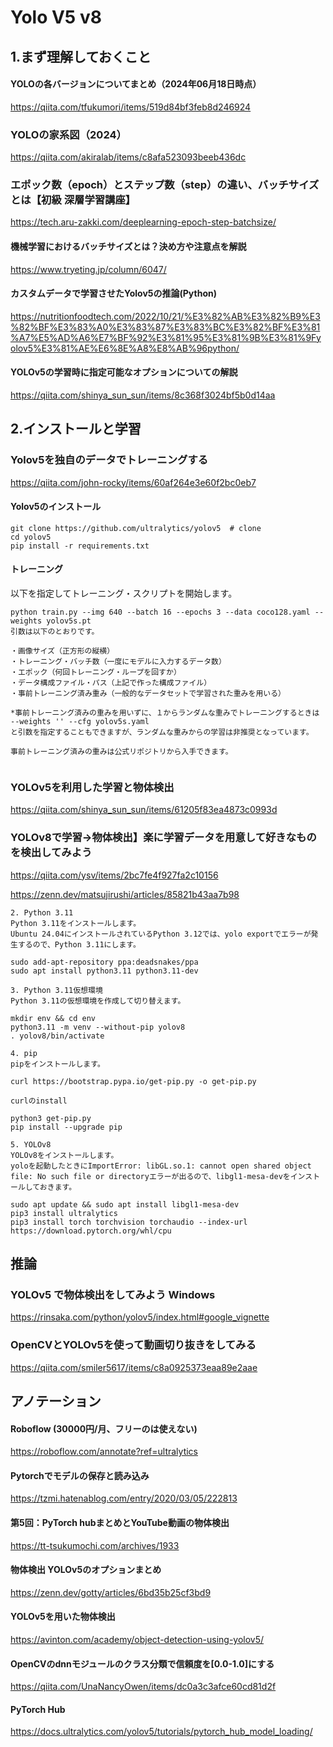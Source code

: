 # Yolo V5 v8

## 1.まず理解しておくこと

#### YOLOの各バージョンについてまとめ（2024年06月18日時点）

https://qiita.com/tfukumori/items/519d84bf3feb8d246924

### YOLOの家系図（2024）

https://qiita.com/akiralab/items/c8afa523093beeb436dc

### エポック数（epoch）とステップ数（step）の違い、バッチサイズとは【初級 深層学習講座】

https://tech.aru-zakki.com/deeplearning-epoch-step-batchsize/

#### 機械学習におけるバッチサイズとは？決め方や注意点を解説

https://www.tryeting.jp/column/6047/

#### カスタムデータで学習させたYolov5の推論(Python)

https://nutritionfoodtech.com/2022/10/21/%E3%82%AB%E3%82%B9%E3%82%BF%E3%83%A0%E3%83%87%E3%83%BC%E3%82%BF%E3%81%A7%E5%AD%A6%E7%BF%92%E3%81%95%E3%81%9B%E3%81%9Fyolov5%E3%81%AE%E6%8E%A8%E8%AB%96python/

#### YOLOv5の学習時に指定可能なオプションについての解説

https://qiita.com/shinya_sun_sun/items/8c368f3024bf5b0d14aa

## 2.インストールと学習
### Yolov5を独自のデータでトレーニングする

https://qiita.com/john-rocky/items/60af264e3e60f2bc0eb7

#### Yolov5のインストール
```
git clone https://github.com/ultralytics/yolov5  # clone
cd yolov5
pip install -r requirements.txt
```
#### トレーニング

以下を指定してトレーニング・スクリプトを開始します。
```
python train.py --img 640 --batch 16 --epochs 3 --data coco128.yaml --weights yolov5s.pt
引数は以下のとおりです。

・画像サイズ（正方形の縦横）
・トレーニング・バッチ数（一度にモデルに入力するデータ数）
・エポック（何回トレーニング・ループを回すか）
・データ構成ファイル・パス（上記で作った構成ファイル）
・事前トレーニング済み重み（一般的なデータセットで学習された重みを用いる）

*事前トレーニング済みの重みを用いずに、１からランダムな重みでトレーニングするときは
--weights '' --cfg yolov5s.yaml
と引数を指定することもできますが、ランダムな重みからの学習は非推奨となっています。

事前トレーニング済みの重みは公式リポジトリから入手できます。


```
### YOLOv5を利用した学習と物体検出

https://qiita.com/shinya_sun_sun/items/61205f83ea4873c0993d

### YOLOv8で学習→物体検出】楽に学習データを用意して好きなものを検出してみよう

https://qiita.com/ysv/items/2bc7fe4f927fa2c10156

https://zenn.dev/matsujirushi/articles/85821b43aa7b98

```
2. Python 3.11
Python 3.11をインストールします。
Ubuntu 24.04にインストールされているPython 3.12では、yolo exportでエラーが発生するので、Python 3.11にします。

sudo add-apt-repository ppa:deadsnakes/ppa
sudo apt install python3.11 python3.11-dev

3. Python 3.11仮想環境
Python 3.11の仮想環境を作成して切り替えます。

mkdir env && cd env
python3.11 -m venv --without-pip yolov8
. yolov8/bin/activate

4. pip
pipをインストールします。

curl https://bootstrap.pypa.io/get-pip.py -o get-pip.py

curlのinstall

python3 get-pip.py
pip install --upgrade pip

5. YOLOv8
YOLOv8をインストールします。
yoloを起動したときにImportError: libGL.so.1: cannot open shared object file: No such file or directoryエラーが出るので、libgl1-mesa-devをインストールしておきます。

sudo apt update && sudo apt install libgl1-mesa-dev
pip3 install ultralytics
pip3 install torch torchvision torchaudio --index-url https://download.pytorch.org/whl/cpu

```






## 推論
### YOLOv5 で物体検出をしてみよう  Windows

https://rinsaka.com/python/yolov5/index.html#google_vignette

### OpenCVとYOLOv5を使って動画切り抜きをしてみる

https://qiita.com/smiler5617/items/c8a0925373eaa89e2aae

## アノテーション
#### Roboflow (30000円/月、フリーのは使えない)

https://roboflow.com/annotate?ref=ultralytics



#### Pytorchでモデルの保存と読み込み

https://tzmi.hatenablog.com/entry/2020/03/05/222813

#### 第5回：PyTorch hubまとめとYouTube動画の物体検出

https://tt-tsukumochi.com/archives/1933

#### 物体検出 YOLOv5のオプションまとめ

https://zenn.dev/gotty/articles/6bd35b25cf3bd9

#### YOLOv5を用いた物体検出

https://avinton.com/academy/object-detection-using-yolov5/

#### OpenCVのdnnモジュールのクラス分類で信頼度を[0.0-1.0]にする

https://qiita.com/UnaNancyOwen/items/dc0a3c3afce60cd81d2f

#### PyTorch Hub

https://docs.ultralytics.com/yolov5/tutorials/pytorch_hub_model_loading/











